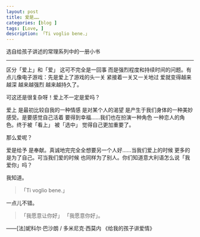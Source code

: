 ```yaml
---
layout: post  
title: 爱是……  
categories: [blog ]  
tags: [Love, ]  
description: 「Ti voglio bene.」   
---
```


选自给孩子讲述的常理系列中的一册小书

---

区分「爱上」和「爱」  这可不完全是一回事  而是强烈程度和持续时间的问题。有点儿像电子游戏：先是爱上了游戏的头一关  紧接着一关又一关地过  爱就变得越来越深  越来越强烈  越来越持久了。

可这还是很复杂呀！爱上不一定是爱吗？

爱上  是最初比较自我的一种情感  是对某个人的渴望  是产生于我们身体的一种美妙感受。是要感觉自己活着  要得到幸福……我们也在扮演一种角色  一种恋人的角色。终于被「看上」  被「选中」  觉得自己更加重要了。

那么爱呢？

爱是给予  是奉献。真诚地完完全全想要另一个人好……当我们爱上的时候  更多的是为了自己。可当我们爱的时候  也同样为了别人。你们知道意大利语怎么说「我爱你」吗？

我知道。

> 「Ti voglio bene.」

一点儿不错。

>「我愿意让你好」  「我愿意你好」。


——[法]妮科尔·巴沙朗  / 多米尼克·西莫内 《给我的孩子讲爱情》